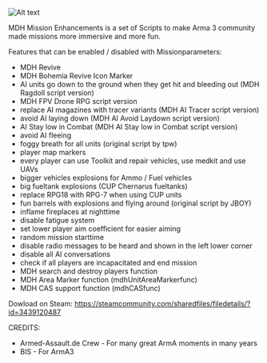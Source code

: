  ![Alt text](https://images.steamusercontent.com/ugc/32192681878543235/6FFD8C17C4A68A3D4C008651DD379611D328C09F/)
 
MDH Mission Enhancements is a set of Scripts to make Arma 3 community made missions more immersive and more fun.

Features that can be enabled / disabled with Missionparameters:
- MDH Revive
- MDH Bohemia Revive Icon Marker
- AI units go down to the ground when they get hit and bleeding out (MDH Ragdoll script version)
- MDH FPV Drone RPG script version
- replace AI magazines with tracer variants (MDH AI Tracer script version)
- avoid AI laying down (MDH AI Avoid Laydown script version)
- AI Stay low in Combat (MDH AI Stay low in Combat script version)
- avoid AI fleeing
- foggy breath for all units (original script by tpw)
- player map markers
- every player can use Toolkit and repair vehicles, use medkit and use UAVs
- bigger vehicles explosions for Ammo / Fuel vehicles
- big fueltank explosions (CUP Chernarus fueltanks)
- replace RPG18 with RPG-7 when using CUP units
- fun barrels with explosions and flying around (original script by JBOY)
- inflame fireplaces at nighttime
- disable fatigue system
- set lower player aim coefficient for easier aiming
- random mission starttime
- disable radio messages to be heard and shown in the left lower corner
- disable all AI conversations
- check if all players are incapacitated and end mission
- MDH search and destroy players function
- MDH Area Marker function (mdhUnitAreaMarkerfunc)
- MDH CAS support function (mdhCASfunc)

Dowload on Steam: https://steamcommunity.com/sharedfiles/filedetails/?id=3439120487

CREDITS:
- Armed-Assault.de Crew - For many great ArmA moments in many years
- BIS - For ArmA3
